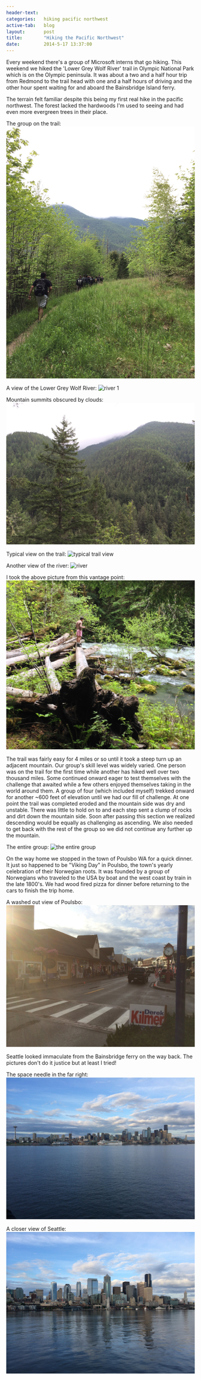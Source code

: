 ```yaml
---
header-text:
categories:   hiking pacific northwest
active-tab:   blog
layout:       post
title:        "Hiking the Pacific Northwest"
date:         2014-5-17 13:37:00
---
```


Every weekend there's a group of Microsoft interns that go hiking. This weekend we hiked the 'Lower Grey Wolf River' trail in Olympic National Park which is on the Olympic peninsula. It was about a two and a half hour trip from Redmond to the trail head with one and a half hours of driving and the other hour spent waiting for and aboard the Bainsbridge Island ferry.

The terrain felt familiar despite this being my first real hike in the pacific northwest. The forest lacked the hardwoods I'm used to seeing and had even more evergreen trees in their place.

The group on the trail:
![the group on the trail](/images/hiking_the_pacific_northwest/landscape1.jpg)

A view of the Lower Grey Wolf River:
![river 1](/images/hiking_the_pacific_northwest/river1.jpg)

Mountain summits obscured by clouds:
![mountain tips obscured by clouds](/images/hiking_the_pacific_northwest/landscape2.jpg)

Typical view on the trail:
![typical trail view](/images/hiking_the_pacific_northwest/landscape3.jpg)

Another view of the river:
![river](/images/hiking_the_pacific_northwest/river2.jpg)

I took the above picture from this vantage point:
![vantage point](/images/hiking_the_pacific_northwest/vantage_point.jpg)

The trail was fairly easy for 4 miles or so until it took a steep turn up an adjacent mountain. Our group's skill level was widely varied. One person was on the trail for the first time while another has hiked well over two thousand miles. Some continued onward eager to test themselves with the challenge that awaited while a few others enjoyed themselves taking in the world around them. A group of four (which included myself) trekked onward for another ~600 feet of elevation until we had our fill of challenge. At one point the trail was completed eroded and the mountain side was dry and unstable. There was little to hold on to and each step sent a clump of rocks and dirt down the mountain side. Soon after passing this section we realized descending would be equally as challenging as ascending. We also needed to get back with the rest of the group so we did not continue any further up the mountain.

The entire group:
![the entire group](/images/hiking_the_pacific_northwest/entire_group.jpg)

On the way home we stopped in the town of Poulsbo WA for a quick dinner. It just so happened to be "Viking Day" in Poulsbo, the town's yearly celebration of their Norwegian roots. It was founded by a group of Norwegians who traveled to the USA by boat and the west coast by train in the late 1800's. We had wood fired pizza for dinner before returning to the cars to finish the trip home.

A washed out view of Poulsbo:
![Poulsbo](/images/hiking_the_pacific_northwest/Poulsbo.jpg)

Seattle looked immaculate from the Bainsbridge ferry on the way back. The pictures don't do it justice but at least I tried!

The space needle in the far right:
![Seattle](/images/hiking_the_pacific_northwest/seattle1.jpg)

A closer view of Seattle:
![Seattle 2](/images/hiking_the_pacific_northwest/seattle2.jpg)

